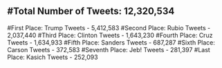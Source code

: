 #Total Number of Tweets: 12,320,534 
---
#First Place: Trump Tweets - 5,412,583
#Second Place: Rubio Tweets - 2,037,440
#Third Place: Clinton Tweets - 1,643,230
#Fourth Place: Cruz Tweets - 1,634,933
#Fifth Place: Sanders Tweets - 687,287
#Sixth Place: Carson Tweets - 372,583
#Seventh Place: Jeb! Tweets - 281,397
#Last Place: Kasich Tweets - 252,093
